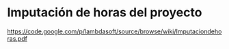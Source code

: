 # Imputación de horas del proyecto #

https://code.google.com/p/lambdasoft/source/browse/wiki/Imputaciondehoras.pdf